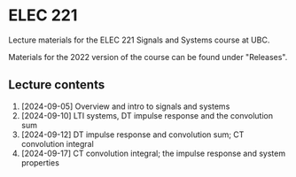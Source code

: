 # ELEC 221
Lecture materials for the ELEC 221 Signals and Systems course at UBC. 

Materials for the 2022 version of the course can be found under "Releases".

## Lecture contents

1. [2024-09-05] Overview and intro to signals and systems
1. [2024-09-10] LTI systems, DT impulse response and the convolution sum
1. [2024-09-12] DT impulse response and convolution sum; CT convolution integral
1. [2024-09-17] CT convolution integral; the impulse response and system properties